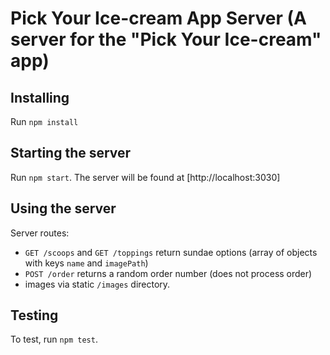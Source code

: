 # Pick Your Ice-cream App Server (A server for the "Pick Your Ice-cream" app)

## Installing

Run `npm install`

## Starting the server

Run `npm start`. The server will be found at [http://localhost:3030]

## Using the server

Server routes:

- `GET /scoops` and `GET /toppings` return sundae options (array of objects with keys `name` and `imagePath`)
- `POST /order` returns a random order number (does not process order)
- images via static `/images` directory.

## Testing

To test, run `npm test`.

